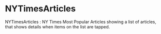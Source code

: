 # NYTimesArticles
NYTimesArticles : NY Times Most Popular Articles showing a list of articles, that shows details when items on the list are tapped.
